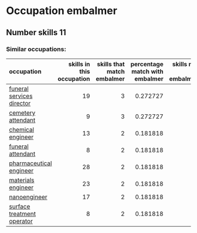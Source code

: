 # Occupation embalmer
## Number skills 11
### Similar occupations:
| occupation                                                  |   skills in this occupation |   skills that match embalmer |   percentage match with embalmer |   skills not in embalmer |
|:------------------------------------------------------------|----------------------------:|-----------------------------:|---------------------------------:|-------------------------:|
| [funeral services director](funeral_services_director.md)   |                          19 |                            3 |                         0.272727 |                       16 |
| [cemetery attendant](cemetery_attendant.md)                 |                           9 |                            3 |                         0.272727 |                        6 |
| [chemical engineer](chemical_engineer.md)                   |                          13 |                            2 |                         0.181818 |                       11 |
| [funeral attendant](funeral_attendant.md)                   |                           8 |                            2 |                         0.181818 |                        6 |
| [pharmaceutical engineer](pharmaceutical_engineer.md)       |                          28 |                            2 |                         0.181818 |                       26 |
| [materials engineer](materials_engineer.md)                 |                          23 |                            2 |                         0.181818 |                       21 |
| [nanoengineer](nanoengineer.md)                             |                          17 |                            2 |                         0.181818 |                       15 |
| [surface treatment operator](surface_treatment_operator.md) |                           8 |                            2 |                         0.181818 |                        6 |
